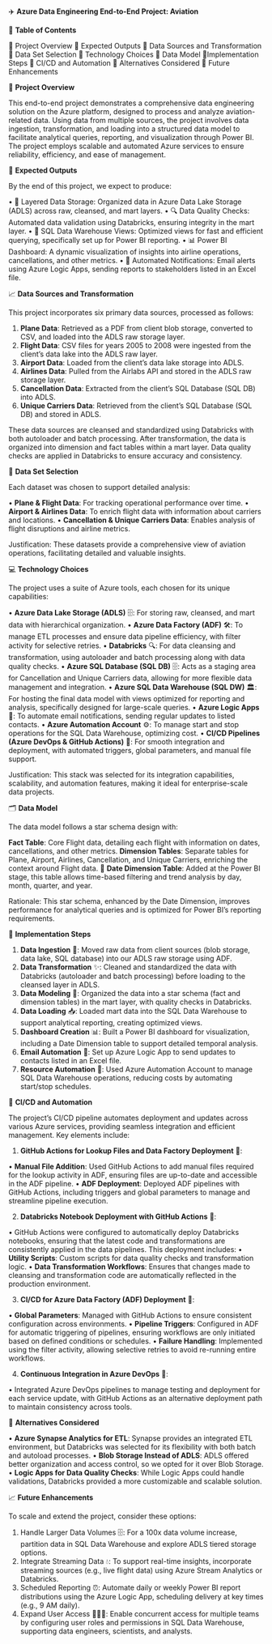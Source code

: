 ✈️ **Azure Data Engineering End-to-End Project: Aviation**

📑 **Table of Contents**

🔵 Project Overview
🔵 Expected Outputs
🔵 Data Sources and Transformation
🔵 Data Set Selection
🔵 Technology Choices
🔵 Data Model
🔵Implementation Steps
🔵 CI/CD and Automation
🔵 Alternatives Considered
🔵 Future Enhancements


📝 **Project Overview**

This end-to-end project demonstrates a comprehensive data engineering solution on the Azure platform, designed to process and analyze aviation-related data. Using data from multiple sources, the project involves data ingestion, transformation, and loading into a structured data model to facilitate analytical queries, reporting, and visualization through Power BI. The project employs scalable and automated Azure services to ensure reliability, efficiency, and ease of management.

🎯 **Expected Outputs**

By the end of this project, we expect to produce:

• 📂 Layered Data Storage: Organized data in Azure Data Lake Storage (ADLS) across raw, cleansed, and mart layers.
• 🔍 Data Quality Checks: Automated data validation using Databricks, ensuring integrity in the mart layer.
• 🏢 SQL Data Warehouse Views: Optimized views for fast and efficient querying, specifically set up for Power BI reporting.
• 📊 Power BI Dashboard: A dynamic visualization of insights into airline operations, cancellations, and other metrics.
• 📧 Automated Notifications: Email alerts using Azure Logic Apps, sending reports to stakeholders listed in an Excel file.

📈 **Data Sources and Transformation**

This project incorporates six primary data sources, processed as follows:

1. **Plane Data**: Retrieved as a PDF from client blob storage, converted to CSV, and loaded into the ADLS raw storage layer.
2. **Flight Data**: CSV files for years 2005 to 2008 were ingested from the client’s data lake into the ADLS raw layer.
3. **Airport Data**: Loaded from the client’s data lake storage into ADLS.
4. **Airlines Data**: Pulled from the Airlabs API and stored in the ADLS raw storage layer.
5. **Cancellation Data**: Extracted from the client’s SQL Database (SQL DB) into ADLS.
6. **Unique Carriers Data**: Retrieved from the client’s SQL Database (SQL DB) and stored in ADLS.

These data sources are cleansed and standardized using Databricks with both autoloader and batch processing. After transformation, the data is organized into dimension and fact tables within a mart layer. Data quality checks are applied in Databricks to ensure accuracy and consistency.

📂 **Data Set Selection**

Each dataset was chosen to support detailed analysis:

• **Plane & Flight Data**: For tracking operational performance over time.
• **Airport & Airlines Data**: To enrich flight data with information about carriers and locations.
• **Cancellation & Unique Carriers Data**: Enables analysis of flight disruptions and airline metrics.

Justification: These datasets provide a comprehensive view of aviation operations, facilitating detailed and valuable insights.

💻 **Technology Choices**

The project uses a suite of Azure tools, each chosen for its unique capabilities:

• **Azure Data Lake Storage (ADLS)** 🗄️: For storing raw, cleansed, and mart data with hierarchical organization.
• **Azure Data Factory (ADF)** 🛠️: To manage ETL processes and ensure data pipeline efficiency, with filter activity for selective retries.
• **Databricks** 🔍: For data cleansing and transformation, using autoloader and batch processing along with data quality checks.
• **Azure SQL Database (SQL DB)** 🗄️: Acts as a staging area for Cancellation and Unique Carriers data, allowing for more flexible data management and integration.
• **Azure SQL Data Warehouse (SQL DW)** 🏛️: For hosting the final data model with views optimized for reporting and analysis, specifically designed for large-scale queries.
• **Azure Logic Apps** 🔔: To automate email notifications, sending regular updates to listed contacts.
• **Azure Automation Account** ⚙️: To manage start and stop operations for the SQL Data Warehouse, optimizing cost.
• **CI/CD Pipelines (Azure DevOps & GitHub Actions)** 🚀: For smooth integration and deployment, with automated triggers, global parameters, and manual file support.

Justification: This stack was selected for its integration capabilities, scalability, and automation features, making it ideal for enterprise-scale data projects.

🗂️ **Data Model**

The data model follows a star schema design with:

**Fact Table**: Core Flight data, detailing each flight with information on dates, cancellations, and other metrics.
**Dimension Tables**: Separate tables for Plane, Airport, Airlines, Cancellation, and Unique Carriers, enriching the context around Flight data.
📅 **Date Dimension Table**: Added at the Power BI stage, this table allows time-based filtering and trend analysis by day, month, quarter, and year.

Rationale: This star schema, enhanced by the Date Dimension, improves performance for analytical queries and is optimized for Power BI’s reporting requirements.

🚀 **Implementation Steps**

1. **Data Ingestion** 🔄: Moved raw data from client sources (blob storage, data lake, SQL database) into our ADLS raw storage using ADF.
2. **Data Transformation** ✨: Cleaned and standardized the data with Databricks (autoloader and batch processing) before loading to the cleansed layer in ADLS.
3. **Data Modeling** 🧩: Organized the data into a star schema (fact and dimension tables) in the mart layer, with quality checks in Databricks.
4. **Data Loading** 📥: Loaded mart data into the SQL Data Warehouse to support analytical reporting, creating optimized views.
5. **Dashboard Creation** 📊: Built a Power BI dashboard for visualization, including a Date Dimension table to support detailed temporal analysis.
6. **Email Automation** 📧: Set up Azure Logic App to send updates to contacts listed in an Excel file.
7. **Resource Automation** 💼: Used Azure Automation Account to manage SQL Data Warehouse operations, reducing costs by automating start/stop schedules.

🔄 **CI/CD and Automation**

The project’s CI/CD pipeline automates deployment and updates across various Azure services, providing seamless integration and efficient management. Key elements include:

1. **GitHub Actions for Lookup Files and Data Factory Deployment** 🔎:

• **Manual File Addition**: Used GitHub Actions to add manual files required for the lookup activity in ADF, ensuring files are up-to-date and accessible in the ADF pipeline.
• **ADF Deployment**: Deployed ADF pipelines with GitHub Actions, including triggers and global parameters to manage and streamline pipeline execution.

2. **Databricks Notebook Deployment with GitHub Actions** 📑:

• GitHub Actions were configured to automatically deploy Databricks notebooks, ensuring that the latest code and transformations are consistently applied in the data pipelines. This deployment includes:
  • **Utility Scripts**: Custom scripts for data quality checks and transformation logic.
  • **Data Transformation Workflows**: Ensures that changes made to cleansing and transformation code are automatically reflected in the production environment.

3. **CI/CD for Azure Data Factory (ADF) Deployment** 🚀:

• **Global Parameters**: Managed with GitHub Actions to ensure consistent configuration across environments.
• **Pipeline Triggers**: Configured in ADF for automatic triggering of pipelines, ensuring workflows are only initiated based on defined conditions or schedules.
• **Failure Handling**: Implemented using the filter activity, allowing selective retries to avoid re-running entire workflows.

4. **Continuous Integration in Azure DevOps** 🧩:

• Integrated Azure DevOps pipelines to manage testing and deployment for each service update, with GitHub Actions as an alternative deployment path to maintain consistency across tools.

🤔 **Alternatives Considered**

• **Azure Synapse Analytics for ETL**: Synapse provides an integrated ETL environment, but Databricks was selected for its flexibility with both batch and autoload processes.
• **Blob Storage Instead of ADLS**: ADLS offered better organization and access control, so we opted for it over Blob Storage.
• **Logic Apps for Data Quality Checks**: While Logic Apps could handle validations, Databricks provided a more customizable and scalable solution.

📈 **Future Enhancements**

To scale and extend the project, consider these options:

1. Handle Larger Data Volumes 🗄️: For a 100x data volume increase, partition data in SQL Data Warehouse and explore ADLS tiered storage options.
2. Integrate Streaming Data 💧: To support real-time insights, incorporate streaming sources (e.g., live flight data) using Azure Stream Analytics or Databricks.
3. Scheduled Reporting ⏰: Automate daily or weekly Power BI report distributions using the Azure Logic App, scheduling delivery at key times (e.g., 9 AM daily).
4. Expand User Access 🧑‍🤝‍🧑: Enable concurrent access for multiple teams by configuring user roles and permissions in SQL Data Warehouse, supporting data engineers, scientists, and analysts.
